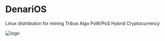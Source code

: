 # DenariOS
Linux distribution for mining Tribus Algo PoW/PoS Hybrid Cryptocurrency

![logo](http://i.imgur.com/gIe5vnw.png)
